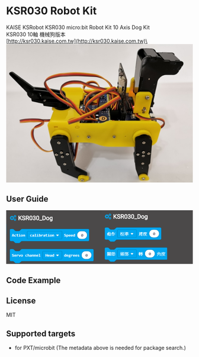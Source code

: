 # KSR030 Robot Kit
KAISE KSRobot KSR030 micro:bit Robot Kit 10 Axis Dog Kit\
KSR030 10軸 機械狗版本\
[http://ksr030.kaise.com.tw](http://ksr030.kaise.com.tw)\
![image](images/KSR030-Dog.jpg)

## User Guide 
![image](images/block.png)

## Code Example 

## License

MIT

## Supported targets

* for PXT/microbit
(The metadata above is needed for package search.)


